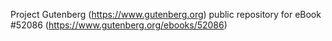Project Gutenberg (https://www.gutenberg.org) public repository for
eBook #52086 (https://www.gutenberg.org/ebooks/52086)
